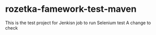 # rozetka-famework-test-maven
This is the test project for Jenkisn job to run Selenium test
A change to check
